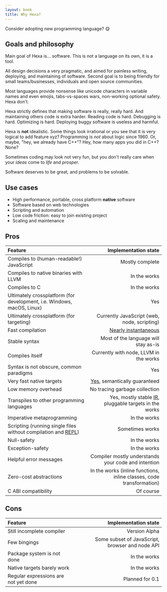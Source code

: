```yaml
---
layout: book
title: Why Hexa?
---
```


Consider adopting new programming language? :yum:

## Goals and philosophy

Main goal of Hexa is... software. This is not a language on its own, it is a tool.

All design decisions a very pragmatic, and aimed for painless writing, deploying, and maintaining of software.
Second goal is to being friendly for small teams/businesses, individuals and open source communities.

Most languages provide nonsense like unicode characters in variable names and even emojis,
tabs-vs-spaces wars, non-working optional safety. Hexa don't.

Hexa strictly defines that making software is really, really hard. And maintaining others code is extra harder.
Reading code is hard. Debugging is hard. Optimizing is hard. Deploying buggy software is useless and harmful.

Hexa is **not** idealistic. Some things look irrational or you see that it is very logical to add feature xyz?
Programming is *not* about logic since 1960.
Or, maybe, "hey, we already have C++"? Hey, how many apps you did in C++? None?

Sometimes coding may look not very fun, but you don't really care when your *ideas* come to *life* and *prosper*. 

Software deserves to be great, and problems to be solvable.

## Use cases

- High performance, portable, cross platform **native** software
- Software based on web technologies
- Scripting and automation
- Low code friction: easy to join existing project
- Scaling and maintenance

## Pros

| Feature | Implementation state |
|:-------|---------------------:|
| Compiles to (human-readable!) JavaScript | Mostly complete |
| Compiles to native binaries with LLVM | In the works |
| Compiles to C | In the works |
| Ultimately crossplatform (for development, i.e. Windows, macOS, Linux) | Yes |
| Ultimately crossplatform (for targeting) | Currently JavaScript (web, node, scripting) |
| Fast compilation | [Nearly instantaneous](https://hexalang.github.io/book/Performance.html) |
| Stable syntax | Most of the language will stay as-is |
| Compiles itself | Currently with node, LLVM in the works |
| Syntax is not obscure, common paradigms | Yes |
| Very fast native targets | [Yes](https://hexalang.github.io/book/Performance.html), semantically guaranteed |
| Low memory overhead | No tracing garbage collection |
| Transpiles to other programming languages | Yes, mostly stable [IR](https://en.wikipedia.org/wiki/Intermediate_representation), pluggable targets in the works
| Imperative metaprogramming | In the works |
| Scripting (running single files without compilation and [REPL](https://en.wikipedia.org/wiki/Read-eval-print_loop)) | Sometimes works |
| Null-safety | In the works |
| Exception-safety | In the works |
| Helpful error messages | Compiler mostly understands your code and intention |
| Zero-cost abstractions | In the works (inline functions, inline classes, code transformation) |
| C ABI compatibility | Of course |

## Cons

| Feature | Implementation state |
|:-------|---------------------:|
| Still incomplete compiler | Version Alpha |
| Few bingings | Some subset of JavaScript, browser and node API |
| Package system is not done | In the works |
| Native targets barely work | In the works |
| Regular expressions are not yet done | Planned for 0.1 |
